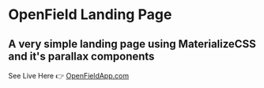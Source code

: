 # OpenField Landing Page

## A very simple landing page using MaterializeCSS and it's parallax components

See Live Here 👉 [OpenFieldApp.com](http://openfieldapp.com)
